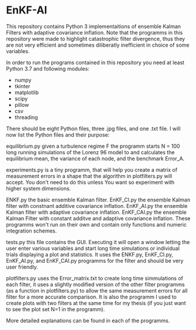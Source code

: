 # EnKF-AI
This repository contains Python 3 implementaitions of ensemble Kalman Filters with adaptive covariance inflation. Note that the programms in this repository were made to highlight catastrophic filter divergence, thus they are not very efficient and sometimes diliberatly inefficient in choice of some variables.

In order to run the programs contained in this repository you need at least Python 3.7 and following modules:

- numpy 
- tkinter
- matplotlib
- scipy
- pillow
- csv
- threading

There should be eight Python files, three .jpg files, and one .txt file. I will now list the Python files and their purpose:

equilibrium.py given a turbulence regime F the programm starts N = 100 long running simulations of the Lorenz 96 model to and calculates the equilibrium mean, the variance of each node, and the benchmark Error_A. 

experiments.py is a tiny programm, that will help you create a matrix of measurement errors in a shape that the algorithm in plotfilters.py will accept. You don't need to do this unless You want so experiment with higher system dimensions.

ENKF.py the basic ensemble Kalman filter. 
EnKF_CI.py the ensemble Kalman filter with constnant additive covariance inflation.
EnKF_AI.py the ensemble Kalman filter with adaptive covariance inflation.
EnKF_CAI.py the ensemble Kalman Filter with constant additve and adaptive covariance inflation.
These programms won't run on their own and contain only functions and numeric integration schemes.

tests.py this file contains the GUI. Executing it will open a window letting the user enter various variables and start long time simulations or individual trials displaying a plot and statistics. It uses the ENKF.py, EnKF_CI.py, EnKF_AI.py, and EnKF_CAI.py programms for the filter and should be very user friendly.

plotfilters.py uses the Error_matrix.txt to create long time simmulations of each filter, it uses a slightly modified version of the other filter programms (as a function in plotfilters.py) to allow the same measurement errors for all filter for a more accurate comparison. It is also the programm I used to create plots with two filters at the same time for my thesis (if you just want to see the plot set N=1 in the programm). 

More detailed explanations can be found in each of the programms.






